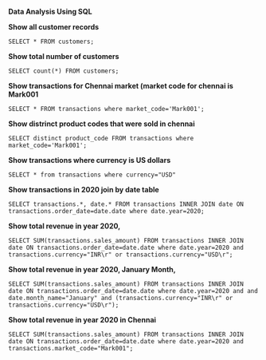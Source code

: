 **Data Analysis Using SQL**


**Show all customer records**

    SELECT * FROM customers;

**Show total number of customers**

    SELECT count(*) FROM customers;

**Show transactions for Chennai market (market code for chennai is Mark001**

    SELECT * FROM transactions where market_code='Mark001';

**Show distrinct product codes that were sold in chennai**

    SELECT distinct product_code FROM transactions where market_code='Mark001';

**Show transactions where currency is US dollars**

    SELECT * from transactions where currency="USD"

**Show transactions in 2020 join by date table**

    SELECT transactions.*, date.* FROM transactions INNER JOIN date ON transactions.order_date=date.date where date.year=2020;

**Show total revenue in year 2020,**

    SELECT SUM(transactions.sales_amount) FROM transactions INNER JOIN date ON transactions.order_date=date.date where date.year=2020 and transactions.currency="INR\r" or transactions.currency="USD\r";

**Show total revenue in year 2020, January Month,**

    SELECT SUM(transactions.sales_amount) FROM transactions INNER JOIN date ON transactions.order_date=date.date where date.year=2020 and and date.month_name="January" and (transactions.currency="INR\r" or transactions.currency="USD\r");

**Show total revenue in year 2020 in Chennai**

    SELECT SUM(transactions.sales_amount) FROM transactions INNER JOIN date ON transactions.order_date=date.date where date.year=2020 and transactions.market_code="Mark001";
